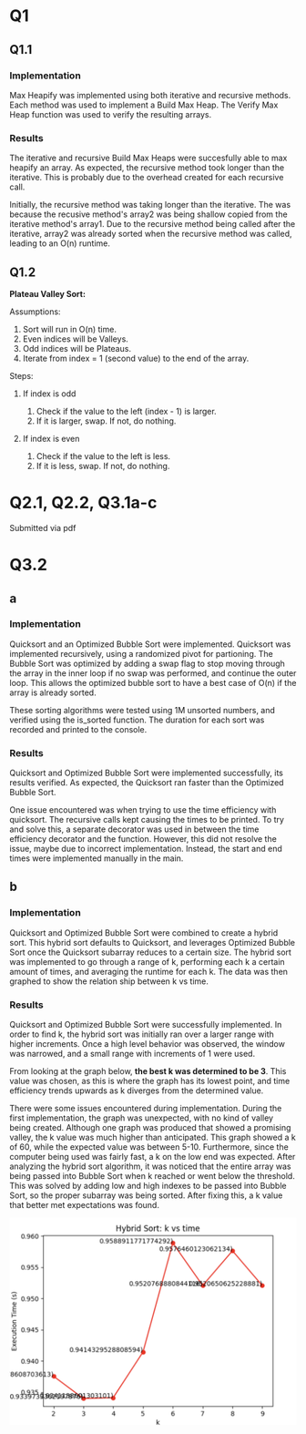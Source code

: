 # Q1

## Q1.1

### Implementation

Max Heapify was implemented using both iterative and recursive methods. Each method was used to implement a Build Max Heap. The Verify Max Heap function was used to verify the resulting arrays.

### Results

The iterative and recursive Build Max Heaps were succesfully able to max heapify an array. As expected, the recursive method took longer than the iterative. This is probably due to the overhead created for each recursive call.

Initially, the recursive method was taking longer than the iterative. The was because the recusive method's array2 was being shallow copied from the iterative method's array1. Due to the recursive method being called after the iterative, array2 was already sorted when the recursive method was called, leading to an O(n) runtime.

## Q1.2

**Plateau Valley Sort:**

Assumptions:

1. Sort will run in O(n) time.
2. Even indices will be Valleys.
3. Odd indices will be Plateaus.
4. Iterate from index = 1 (second value) to the end of the array.

Steps:

1. If index is odd

   1. Check if the value to the left (index - 1) is larger.
   2. If it is larger, swap. If not, do nothing.
2. If index is even

   1. Check if the value to the left is less.
   2. If it is less, swap. If not, do nothing.


# Q2.1, Q2.2, Q3.1a-c

Submitted via pdf


# Q3.2

## a

### Implementation

Quicksort and an Optimized Bubble Sort were implemented. Quicksort was implemented recursively, using a randomized pivot for partioning. The Bubble Sort was optimized by adding a swap flag to stop moving through the array in the inner loop if no swap was performed, and continue the outer loop. This allows the optimized bubble sort to have a best case of O(n) if the array is already sorted.

These sorting algorithms were tested using 1M unsorted numbers, and verified using the is_sorted function. The duration for each sort was recorded and printed to the console.

### Results

Quicksort and Optimized Bubble Sort were implemented successfully, its results verified. As expected, the Quicksort ran faster than the Optimized Bubble Sort.

One issue encountered was when trying to use the time efficiency with quicksort. The recursive calls kept causing the times to be printed. To try and solve this, a separate decorator was used in between the time efficiency decorator and the function. However, this did not resolve the issue, maybe due to incorrect implementation. Instead, the start and end times were implemented manually in the main.

## b

### Implementation

Quicksort and Optimized Bubble Sort were combined to create a hybrid sort. This hybrid sort defaults to Quicksort, and leverages Optimized Bubble Sort once the Quicksort subarray reduces to a certain size. The hybrid sort was implemented to go through a range of k, performing each k a certain amount of times, and averaging the runtime for each k. The data was then graphed to show the relation ship between k vs time.

### Results

Quicksort and Optimized Bubble Sort were successfully implemented. In order to find k, the hybrid sort was initially ran over a larger range with higher increments. Once a high level behavior was observed, the window was narrowed, and a small range with increments of 1 were used.

From looking at the graph below, **the best k was determined to be 3**. This value was chosen, as this is where the graph has its lowest point, and time efficiency trends upwards as k diverges from the determined value.

There were some issues encountered during implementation. During the first implementation, the graph was unexpected, with no kind of valley being created. Although one graph was produced that showed a promising valley, the k value was much higher than anticipated. This graph showed a k of 60, while the expected value was between 5-10. Furthermore, since the computer being used was fairly fast, a k on the low end was expected. After analyzing the hybrid sort algorithm, it was noticed that the entire array was being passed into Bubble Sort when k reached or went below the threshold. This was solved by adding low and high indexes to be passed into Bubble Sort, so the proper subarray was being sorted. After fixing this, a k value that better met expectations was found.

![1742174393840](image/README/1742174393840.png)
